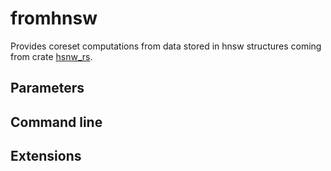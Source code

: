 # fromhnsw

Provides coreset computations from data stored in hnsw structures coming from crate [hsnw_rs](https://crates.io/crates/hnsw_rs).

## Parameters


## Command line

## Extensions

